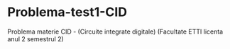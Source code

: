 # Problema-test1-CID
Problema materie CID - (Circuite integrate digitale) (Facultate ETTI licenta anul 2 semestrul 2) 
